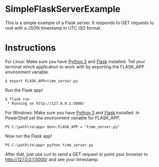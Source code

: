 # SimpleFlaskServerExample
This is a simple example of a Flask server. It responds to GET requests to root with a JSON timestamp in UTC ISO format.

# Instructions
For Linux:
Make sure you have [Python 3](https://docs.python-guide.org/starting/install3/linux/) and [Flask](http://flask.pocoo.org/docs/1.0/installation/) installed.
Tell your terminal which application to work with by exporting the FLASK_APP environment variable.
```
$ export FLASK_APP=time_server.py
```
Run the Flask app!
```
$ flask run
 * Running on http://127.0.0.1:5000/
```

For Windows:
Make sure you have [Python 3](https://www.python.org/downloads/windows/) and [Flask](http://flask.pocoo.org/docs/1.0/installation/) installed.
In PowerShell set the environment variable for FLASK_APP.
```
PS C:\path\to\app> $env:FLASK_APP = "time_server.py"
```
Now run the Flask app!
```
PS C:\path\to\app> python time_server.py
```

After that, just use curl to send a GET request or point your browser to http://127.0.0.1:5000/ and see your timestamp.
